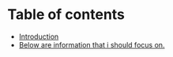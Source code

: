 # Table of contents

* [Introduction](README.md)
* [Below are information that i should focus on.](readme.md)


